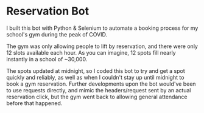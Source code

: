 # Reservation Bot
I built this bot with Python & Selenium to automate a booking process for my school's gym during the peak of COVID.

The gym was only allowing people to lift by reservation, and there were only 12 slots available each hour. As you can imagine, 12 spots fill nearly instantly in a school of ~30,000.

The spots updated at midnight, so I coded this bot to try and get a spot quickly and reliably, as well as when I couldn't stay up until midnight to book a gym reservation. Further developments upon the bot would've been to use requests directly, and mimic the headers/request sent by an actual reservation click, but the gym went back to allowing general attendance before that happened.
